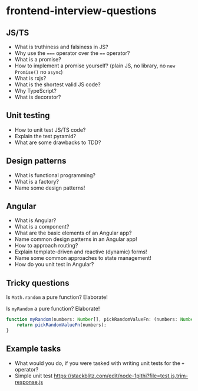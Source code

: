 # frontend-interview-questions

## JS/TS

- What is truthiness and falsiness in JS?
- Why use the `===` operator over the `==` operator?
- What is a promise?
- How to implement a promise yourself? (plain JS, no library, no `new Promise()` no `async`)
- What is rxjs?
- What is the shortest valid JS code?
- Why TypeScript?
- What is decorator?

## Unit testing

- How to unit test JS/TS code?
- Explain the test pyramid?
- What are some drawbacks to TDD?

## Design patterns

- What is functional programming?
- What is a factory? 
- Name some design patterns!

## Angular

- What is Angular?
- What is a component?
- What are the basic elements of an Angular app?
- Name common design patterns in an Angular app!
- How to approach routing?
- Explain template-driven and reactive (dynamic) forms!
- Name some common approaches to state management!
- How do you unit test in Angular?

## Tricky questions

Is `Math.random` a pure function? Elaborate!

Is `myRandom` a pure function? Elaborate!

```ts
function myRandom(numbers: Number[], pickRandomValueFn: (numbers: Number[]) => Number): Number {
    return pickRandomValueFn(numbers);
}
```

## Example tasks

- What would you do, if you were tasked with writing unit tests for the `+` operator?
- Simple unit test https://stackblitz.com/edit/node-1plthi?file=test.js,trim-response.js
